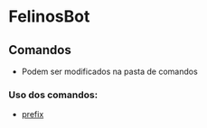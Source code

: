# FelinosBot


## Comandos

* Podem ser modificados na pasta de comandos
### Uso dos comandos:

* [prefix](commandfilename)
